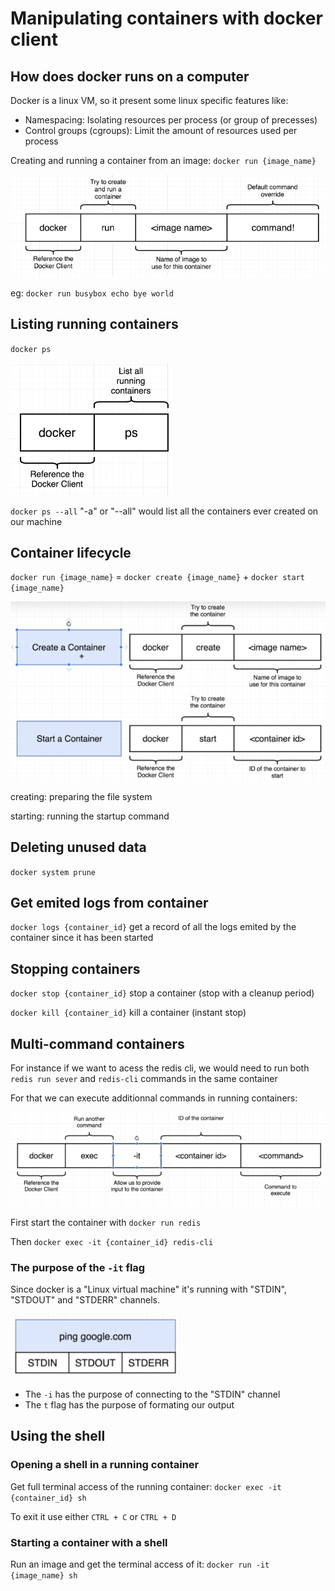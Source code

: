 # Manipulating containers with docker client

## How does docker runs on a computer

Docker is a linux VM, so it present some linux specific features like:
- Namespacing: Isolating resources per process (or group of precesses)
- Control groups (cgroups): Limit the amount of resources used per process

Creating and running a container from an image: `docker run {image_name}`

![Docker run](img/2_1.png)

eg: `docker run busybox echo bye world`

## Listing running containers

`docker ps`

![Docker ps](img/2_2.png)

`docker ps --all` "-a" or "--all" would list all the containers ever created on our machine

## Container lifecycle

`docker run {image_name}` = `docker create {image_name}` + `docker start {image_name}` 

![Docker create & start](img/2_3.png)

creating: preparing the file system

starting: running the startup command

## Deleting unused data

`docker system prune`

## Get emited logs from container

`docker logs {container_id}` get a record of all the logs emited by the container since it has been started

## Stopping containers

`docker stop {container_id}` stop a container (stop with a cleanup period)

`docker kill {container_id}` kill a container (instant stop)

## Multi-command containers

For instance if we want to acess the redis cli, we would need to run both `redis run sever` and `redis-cli` commands in the same container

For that we can execute additionnal commands in running containers:

![Docker exec](img/2_4.png)

First start the container with `docker run redis`

Then `docker exec -it {container_id} redis-cli`

### The purpose of the `-it` flag

Since docker is a "Linux virtual machine" it's running with "STDIN", "STDOUT" and "STDERR" channels. 

![Container channels](img/2_5.png)

- The `-i` has the purpose of connecting to the "STDIN" channel 
- The `t` flag has the purpose of formating our output

## Using the shell

### Opening a shell in a running container

Get full terminal access of the running container: `docker exec -it {container_id} sh`

To exit it use either `CTRL + C` or `CTRL + D`

### Starting a container with a shell

Run an image and get the terminal access of it: `docker run -it {image_name} sh`

